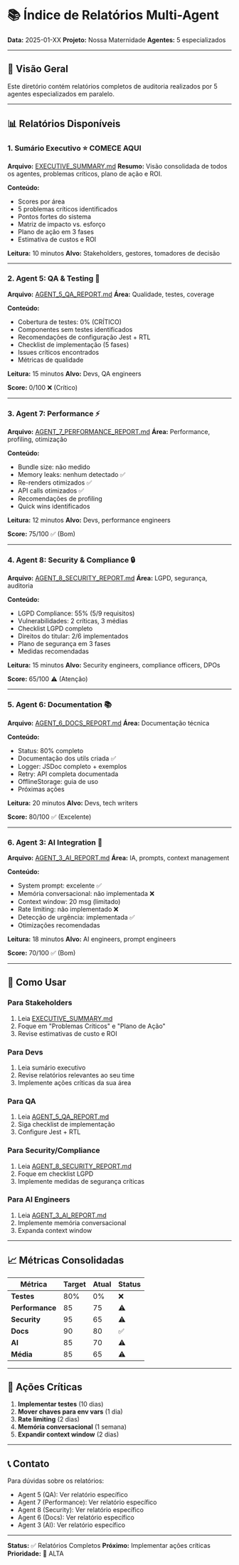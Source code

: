 # 📚 Índice de Relatórios Multi-Agent

**Data:** 2025-01-XX
**Projeto:** Nossa Maternidade
**Agentes:** 5 especializados

---

## 🎯 Visão Geral

Este diretório contém relatórios completos de auditoria realizados por 5 agentes especializados em paralelo.

---

## 📊 Relatórios Disponíveis

### 1. **Sumário Executivo** ⭐ COMECE AQUI
**Arquivo:** [EXECUTIVE_SUMMARY.md](./EXECUTIVE_SUMMARY.md)
**Resumo:** Visão consolidada de todos os agentes, problemas críticos, plano de ação e ROI.

**Conteúdo:**
- Scores por área
- 5 problemas críticos identificados
- Pontos fortes do sistema
- Matriz de impacto vs. esforço
- Plano de ação em 3 fases
- Estimativa de custos e ROI

**Leitura:** 10 minutos
**Alvo:** Stakeholders, gestores, tomadores de decisão

---

### 2. **Agent 5: QA & Testing** 🧪
**Arquivo:** [AGENT_5_QA_REPORT.md](./AGENT_5_QA_REPORT.md)
**Área:** Qualidade, testes, coverage

**Conteúdo:**
- Cobertura de testes: 0% (CRÍTICO)
- Componentes sem testes identificados
- Recomendações de configuração Jest + RTL
- Checklist de implementação (5 fases)
- Issues críticos encontrados
- Métricas de qualidade

**Leitura:** 15 minutos
**Alvo:** Devs, QA engineers

**Score:** 0/100 ❌ (Crítico)

---

### 3. **Agent 7: Performance** ⚡
**Arquivo:** [AGENT_7_PERFORMANCE_REPORT.md](./AGENT_7_PERFORMANCE_REPORT.md)
**Área:** Performance, profiling, otimização

**Conteúdo:**
- Bundle size: não medido
- Memory leaks: nenhum detectado ✅
- Re-renders otimizados ✅
- API calls otimizados ✅
- Recomendações de profiling
- Quick wins identificados

**Leitura:** 12 minutos
**Alvo:** Devs, performance engineers

**Score:** 75/100 ✅ (Bom)

---

### 4. **Agent 8: Security & Compliance** 🔒
**Arquivo:** [AGENT_8_SECURITY_REPORT.md](./AGENT_8_SECURITY_REPORT.md)
**Área:** LGPD, segurança, auditoria

**Conteúdo:**
- LGPD Compliance: 55% (5/9 requisitos)
- Vulnerabilidades: 2 críticas, 3 médias
- Checklist LGPD completo
- Direitos do titular: 2/6 implementados
- Plano de segurança em 3 fases
- Medidas recomendadas

**Leitura:** 15 minutos
**Alvo:** Security engineers, compliance officers, DPOs

**Score:** 65/100 ⚠️ (Atenção)

---

### 5. **Agent 6: Documentation** 📚
**Arquivo:** [AGENT_6_DOCS_REPORT.md](./AGENT_6_DOCS_REPORT.md)
**Área:** Documentação técnica

**Conteúdo:**
- Status: 80% completo
- Documentação dos utils criada ✅
- Logger: JSDoc completo + exemplos
- Retry: API completa documentada
- OfflineStorage: guia de uso
- Próximas ações

**Leitura:** 20 minutos
**Alvo:** Devs, tech writers

**Score:** 80/100 ✅ (Excelente)

---

### 6. **Agent 3: AI Integration** 🧠
**Arquivo:** [AGENT_3_AI_REPORT.md](./AGENT_3_AI_REPORT.md)
**Área:** IA, prompts, context management

**Conteúdo:**
- System prompt: excelente ✅
- Memória conversacional: não implementada ❌
- Context window: 20 msg (limitado)
- Rate limiting: não implementado ❌
- Detecção de urgência: implementada ✅
- Otimizações recomendadas

**Leitura:** 18 minutos
**Alvo:** AI engineers, prompt engineers

**Score:** 70/100 ✅ (Bom)

---

## 🎯 Como Usar

### Para Stakeholders
1. Leia [EXECUTIVE_SUMMARY.md](./EXECUTIVE_SUMMARY.md)
2. Foque em "Problemas Críticos" e "Plano de Ação"
3. Revise estimativas de custo e ROI

### Para Devs
1. Leia sumário executivo
2. Revise relatórios relevantes ao seu time
3. Implemente ações críticas da sua área

### Para QA
1. Leia [AGENT_5_QA_REPORT.md](./AGENT_5_QA_REPORT.md)
2. Siga checklist de implementação
3. Configure Jest + RTL

### Para Security/Compliance
1. Leia [AGENT_8_SECURITY_REPORT.md](./AGENT_8_SECURITY_REPORT.md)
2. Foque em checklist LGPD
3. Implemente medidas de segurança críticas

### Para AI Engineers
1. Leia [AGENT_3_AI_REPORT.md](./AGENT_3_AI_REPORT.md)
2. Implemente memória conversacional
3. Expanda context window

---

## 📈 Métricas Consolidadas

| Métrica | Target | Atual | Status |
|---------|--------|-------|--------|
| **Testes** | 80% | 0% | ❌ |
| **Performance** | 85 | 75 | ⚠️ |
| **Security** | 95 | 65 | ⚠️ |
| **Docs** | 90 | 80 | ✅ |
| **AI** | 85 | 70 | ⚠️ |
| **Média** | 85 | 65 | ⚠️ |

---

## 🚨 Ações Críticas

1. **Implementar testes** (10 dias)
2. **Mover chaves para env vars** (1 dia)
3. **Rate limiting** (2 dias)
4. **Memória conversacional** (1 semana)
5. **Expandir context window** (2 dias)

---

## 📞 Contato

Para dúvidas sobre os relatórios:
- Agent 5 (QA): Ver relatório específico
- Agent 7 (Performance): Ver relatório específico
- Agent 8 (Security): Ver relatório específico
- Agent 6 (Docs): Ver relatório específico
- Agent 3 (AI): Ver relatório específico

---

**Status:** ✅ Relatórios Completos
**Próximo:** Implementar ações críticas
**Prioridade:** 🔴 ALTA
